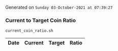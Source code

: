 Generated on `Sunday 03-October-2021 at 07:39:27`

### Current to Target Coin Ratio
`current_coin_ratio.sh`

Date|Current|Target|Ratio
---|---|---|---
